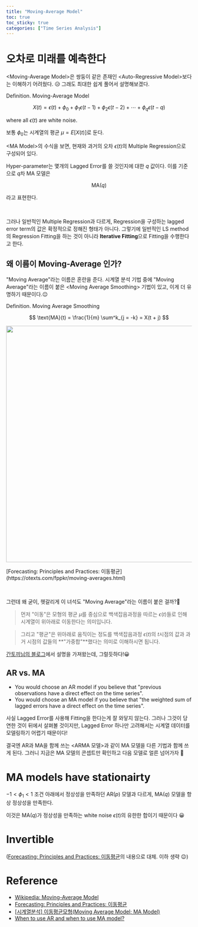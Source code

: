 ```yaml
---
title: "Moving-Average Model"
toc: true
toc_sticky: true
categories: ["Time Series Analysis"]
---
```


# 오차로 미래를 예측한다

\<Moving-Average Model\>은 쌍둥이 같은 존재인 \<Auto-Regressive Model\>보다는 이해하기 어려웠다. 😥 그래도 최대한 쉽게 풀어서 설명해보겠다.

<div class="definition" markdown="1">

<span class="statement-title">Definition.</span> Moving-Average Model<br>

$$
X(t) = \epsilon(t) + \phi_0 + \phi_1 \epsilon(t-1) + \phi_2 \epsilon(t-2) + \cdots + \phi_q \epsilon(t-q)
$$

where all $\epsilon(t)$ are white noise.

보통 $\phi_0$는 시계열의 평균 $\mu = E \left[ X(t) \right]$로 둔다.

</div>

\<MA Model\>의 수식을 보면, 현재와 과거의 오차 $\epsilon(t)$의 Multiple Regression으로 구성되어 있다.

Hyper-parameter는 몇개의 Lagged Error를 쓸 것인지에 대한 $q$ 값이다. 이를 기준으로 $q$차 MA 모델은

$$
\text{MA}(q)
$$

라고 표현한다.

<br/>

그러나 일반적인 Multiple Regression과 다르게, Regression을 구성하는 lagged error term의 값은 확정적으로 정해진 형태가 아니다. 그렇기에 일반적인 LS method의 Regression Fitting을 하는 것이 아니라 **Iterative Fitting**으로 Fitting을 수행한다고 한다.

## 왜 이름이 Moving-Average 인가?

"Moving Average"라는 이름은 혼란을 준다. 시계열 분석 기법 중에 "Moving Average"라는 이름이 붙은 \<Moving Average Smoothing\> 기법이 있고, 이게 더 유명하기 때문이다.😐

<div class="definition" markdown="1">

<span class="statement-title">Definition.</span> Moving Average Smoothing<br>

$$
\text{MA}(t) = \frac{1}{m} \sum^k_{j = -k} = X(t + j)
$$

</div>

<div class="img-wrapper">
  <img src="https://otexts.com/fppkr/fpp_files/figure-html/elecequip2-1.png" width="640px">
  <p markdown="1">
    [Forecasting: Principles and Practices: 이동평균](https://otexts.com/fppkr/moving-averages.html)
  </p>
</div>

<br/>

그런데 왜 굳이, 헷갈리게 이 녀석도 "Moving Average"라는 이름이 붙은 걸까?🤔

> 먼저 "이동"은 모형의 평균 $\mu$를 중심으로 백색잡음과정을 따르는 $\epsilon(t)$들로 인해 시계열이 위아래로 이동한다는 의미입니다.

> 그리고 "평균"은 위아래로 움직이는 정도를 백색잡음과정 $\epsilon(t)$의 $t$시점의 값과 과거 시점의 값들의 **"가중합"**했다는 의미로 이해하시면 됩니다.

[간토끼님의 블로그](https://datalabbit.tistory.com/121)에서 설명을 가져왔는데, 그럴듯하다!😀

## AR vs. MA

- You would choose an AR model if you believe that "previous observations have a direct effect on the time series".
- You would choose an MA model if you believe that "the weighted sum of lagged errors have a direct effect on the time series".

사실 Lagged Error를 사용해 Fitting을 한다는게 잘 와닿지 않는다. 그러나 그것이 당연한 것이 뒤에서 살펴볼 것이지만, Lagged Error 하나만 고려해서는 시계열 데이터를 모델링하기 어렵기 때문이다!

결국엔 AR과 MA을 함께 쓰는 \<ARMA 모델\>과 같이 MA 모델을 다른 기법과 함께 쓰게 된다. 그러니 지금은 MA 모델의 콘셉트만 확인하고 다음 모델로 얼른 넘어가자 👏

# MA models have stationairty

$-1 < \phi_1 < 1$ 조건 아래에서 정상성을 만족하던 $\text{AR}(p)$ 모델과 다르게, $\text{MA}(q)$ 모델을 항상 정상성을 만족한다.

이것은 $\text{MA}(q)$가 정상성을 만족하는 white noise $\epsilon(t)$의 유한한 합이기 때문이다 😀

# Invertible

([Forecasting: Principles and Practices: 이동평균](https://otexts.com/fppkr/moving-averages.html)의 내용으로 대체. 이하 생략 😉)

# Reference

- [Wikipedia: Moving-Average Model](https://en.wikipedia.org/wiki/Moving-average_model)
- [Forecasting: Principles and Practices: 이동평균](https://otexts.com/fppkr/moving-averages.html)
- [[시계열분석] 이동평균모형(Moving Average Model; MA Model)](https://datalabbit.tistory.com/121)
- [When to use AR and when to use MA model?](https://stats.stackexchange.com/a/488447/283988)